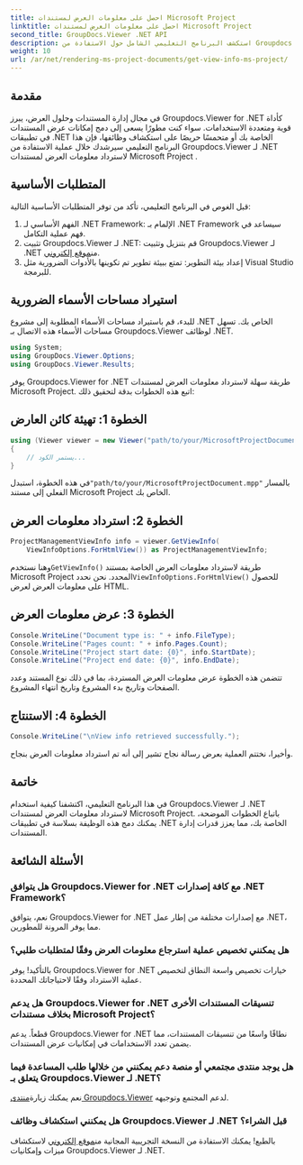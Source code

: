 ```yaml
---
title: احصل على معلومات العرض لمستندات Microsoft Project
linktitle: احصل على معلومات العرض لمستندات Microsoft Project
second_title: GroupDocs.Viewer .NET API
description: استكشف البرنامج التعليمي الشامل حول الاستفادة من Groupdocs.Viewer لـ .NET لاسترداد معلومات العرض لمستندات Microsoft Project دون عناء.
weight: 10
url: /ar/net/rendering-ms-project-documents/get-view-info-ms-project/
---
```

## مقدمة
في مجال إدارة المستندات وحلول العرض، يبرز Groupdocs.Viewer for .NET كأداة قوية ومتعددة الاستخدامات. سواء كنت مطورًا يسعى إلى دمج إمكانات عرض المستندات في تطبيقات .NET الخاصة بك أو متحمسًا حريصًا على استكشاف وظائفها، فإن هذا البرنامج التعليمي سيرشدك خلال عملية الاستفادة من Groupdocs.Viewer لـ .NET لاسترداد معلومات العرض لمستندات Microsoft Project .
## المتطلبات الأساسية
قبل الغوص في البرنامج التعليمي، تأكد من توفر المتطلبات الأساسية التالية:
1. الفهم الأساسي لـ .NET Framework: الإلمام بـ .NET Framework سيساعد في فهم عملية التكامل.
2.  تثبيت Groupdocs.Viewer لـ .NET: قم بتنزيل وتثبيت Groupdocs.Viewer لـ .NET من[موقع إلكتروني](https://releases.groupdocs.com/viewer/net/).
3. إعداد بيئة التطوير: تمتع ببيئة تطوير تم تكوينها بالأدوات الضرورية مثل Visual Studio للبرمجة.

## استيراد مساحات الأسماء الضرورية
للبدء، قم باستيراد مساحات الأسماء المطلوبة إلى مشروع .NET الخاص بك. تسهل مساحات الأسماء هذه الاتصال بـ Groupdocs.Viewer لوظائف .NET.

```csharp
using System;
using GroupDocs.Viewer.Options;
using GroupDocs.Viewer.Results;
```

يوفر Groupdocs.Viewer for .NET طريقة سهلة لاسترداد معلومات العرض لمستندات Microsoft Project. اتبع هذه الخطوات بدقة لتحقيق ذلك:
## الخطوة 1: تهيئة كائن العارض
```csharp
using (Viewer viewer = new Viewer("path/to/your/MicrosoftProjectDocument.mpp"))
{
    // يستمر الكود...
}
```
 في هذه الخطوة، استبدل`"path/to/your/MicrosoftProjectDocument.mpp"` بالمسار الفعلي إلى مستند Microsoft Project الخاص بك.
## الخطوة 2: استرداد معلومات العرض
```csharp
ProjectManagementViewInfo info = viewer.GetViewInfo(
    ViewInfoOptions.ForHtmlView()) as ProjectManagementViewInfo;
```
 وهنا نستخدم`GetViewInfo()` طريقة لاسترداد معلومات العرض الخاصة بمستند Microsoft Project المحدد. نحن نحدد`ViewInfoOptions.ForHtmlView()` للحصول على معلومات العرض لعرض HTML.
## الخطوة 3: عرض معلومات العرض
```csharp
Console.WriteLine("Document type is: " + info.FileType);
Console.WriteLine("Pages count: " + info.Pages.Count);
Console.WriteLine("Project start date: {0}", info.StartDate);
Console.WriteLine("Project end date: {0}", info.EndDate);
```
تتضمن هذه الخطوة عرض معلومات العرض المستردة، بما في ذلك نوع المستند وعدد الصفحات وتاريخ بدء المشروع وتاريخ انتهاء المشروع.
## الخطوة 4: الاستنتاج
```csharp
Console.WriteLine("\nView info retrieved successfully.");
```
وأخيرا، نختتم العملية بعرض رسالة نجاح تشير إلى أنه تم استرداد معلومات العرض بنجاح.

## خاتمة
في هذا البرنامج التعليمي، اكتشفنا كيفية استخدام Groupdocs.Viewer لـ .NET لاسترداد معلومات العرض لمستندات Microsoft Project. باتباع الخطوات الموضحة، يمكنك دمج هذه الوظيفة بسلاسة في تطبيقات .NET الخاصة بك، مما يعزز قدرات إدارة المستندات.
## الأسئلة الشائعة

### هل يتوافق Groupdocs.Viewer for .NET مع كافة إصدارات .NET Framework؟

نعم، يتوافق Groupdocs.Viewer for .NET مع إصدارات مختلفة من إطار عمل .NET، مما يوفر المرونة للمطورين.

### هل يمكنني تخصيص عملية استرجاع معلومات العرض وفقًا لمتطلبات طلبي؟

بالتأكيد! يوفر Groupdocs.Viewer for .NET خيارات تخصيص واسعة النطاق لتخصيص عملية الاسترداد وفقًا لاحتياجاتك المحددة.

### هل يدعم Groupdocs.Viewer for .NET تنسيقات المستندات الأخرى بخلاف مستندات Microsoft Project؟

قطعاً. يدعم Groupdocs.Viewer for .NET نطاقًا واسعًا من تنسيقات المستندات، مما يضمن تعدد الاستخدامات في إمكانيات عرض المستندات.

### هل يوجد منتدى مجتمعي أو منصة دعم يمكنني من خلالها طلب المساعدة فيما يتعلق بـ Groupdocs.Viewer لـ .NET؟

 نعم يمكنك زيارة[منتدى Groupdocs.Viewer](https://forum.groupdocs.com/c/viewer/9) لدعم المجتمع وتوجيهه.

### هل يمكنني استكشاف وظائف Groupdocs.Viewer لـ .NET قبل الشراء؟

 بالطبع! يمكنك الاستفادة من النسخة التجريبية المجانية من[موقع إلكتروني](https://releases.groupdocs.com/) لاستكشاف ميزات وإمكانيات Groupdocs.Viewer لـ .NET.